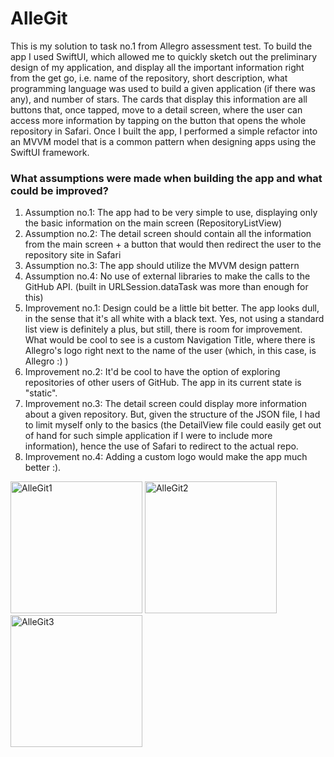 # AlleGit

This is my solution to task no.1 from Allegro assessment test. To build the app I used SwiftUI, which allowed me to quickly sketch out the preliminary design of my application, and display all the important information right from the get go, i.e. name of the repository, short description, what programming language was used to build a given application (if there was any), and number of stars. The cards that display this information are all buttons that, once tapped, move to a detail screen, where the user can access more information by tapping on the button that opens the whole repository in Safari. Once I built the app, I performed a simple refactor into an MVVM model that is a common pattern when designing apps using the SwiftUI framework.

### What assumptions were made when building the app and what could be improved?
1) Assumption no.1: The app had to be very simple to use, displaying only the basic information on the main screen (RepositoryListView)
2) Assumption no.2: The detail screen should contain all the information from the main screen + a button that would then redirect the user to the repository site in Safari
3) Assumption no.3: The app should utilize the MVVM design pattern
4) Assumption no.4: No use of external libraries to make the calls to the GitHub API. (built in URLSession.dataTask was more than enough for this)
5) Improvement no.1: Design could be a little bit better. The app looks dull, in the sense that it's all white with a black text. Yes, not using a standard list view is definitely a plus, but still, there is room for improvement. What would be cool to see is a custom Navigation Title, where there is Allegro's logo right next to the name of the user (which, in this case, is Allegro :) )
6) Improvement no.2: It'd be cool to have the option of exploring repositories of other users of GitHub. The app in its current state is "static".
7) Improvement no.3: The detail screen could display more information about a given repository. But, given the structure of the JSON file, I had to limit myself only to the basics (the DetailView file could easily get out of hand for such simple application if I were to include more information), hence the use of Safari to redirect to the actual repo.
8) Improvement no.4: Adding a custom logo would make the app much better :).





<img width="211" alt="AlleGit1" src="https://user-images.githubusercontent.com/19962689/148459265-d0a1fab5-cf93-42d2-85ab-21c53c2138a8.png"/> <img width="211" alt="AlleGit2" src="https://user-images.githubusercontent.com/19962689/148459277-7c7d7da0-2a4f-421c-b898-63bd10e4c488.png"/> <img width="211" alt="AlleGit3" src="https://user-images.githubusercontent.com/19962689/148459279-d0c61bea-b104-4783-8f09-8edfba41996a.png">

